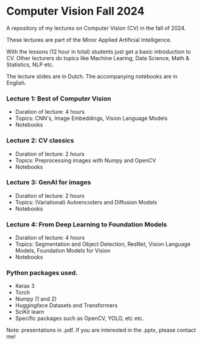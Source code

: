 # Computer Vision Fall 2024
A repository of my lectures on Computer Vision (CV) in the fall of 2024.

These lectures are part of the Minor Applied Artificial Intelligence.

With the lessons (12 hour in total) students just get a basic introduction to CV. 
Other lecturers do topics like Machine Learing, Data Science, Math & Statistics, NLP etc.

The lecture slides are in Dutch. The accompanying notebooks are in English. 

### Lecture 1: Best of Computer Vision
- Duration of lecture: 4 hours
- Topics: CNN's, Image Embeddings, Vision Language Models
- Notebooks

### Lecture 2: CV classics
- Duration of lecture: 2 hours
- Topics: Preprocessing images with Numpy and OpenCV
- Notebooks
  
### Lecture 3: GenAI for images
- Duration of lecture: 2 hours
- Topics: (Variational) Autoencoders and Diffusion Models
- Notebooks
  
### Lecture 4: From Deep Learning to Foundation Models
- Duration of lecture: 4 hours
- Topics: Segmentation and Object Detection, ResNet, Vision Language Models, Foundation Models for Vision
- Notebooks

### Python packages used.
- Keras 3
- Torch
- Numpy (1 and 2)
- Huggingface Datasets and Transformers
- SciKit learn
- Specific packages such as OpenCV, YOLO, etc etc.

Note: presentations in .pdf. If you are interested in the .pptx, please contact me!
